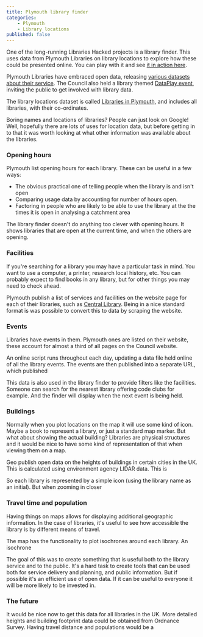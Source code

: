 ```yaml
---
title: Plymouth library finder
categories: 
    - Plymouth
    - Library locations
published: false
---
```


One of the long-running Libraries Hacked projects is a library finder. This uses data from Plymouth  Libraries on library locations to explore how these could be presented online. You can play with it and see [it in action here](https://plymouth.librarydata.uk).

Plymouth Libraries have embraced open data, releasing [various datasets about their service](https://www.plymouth.gov.uk/libraries/aboutlibraryservice/librarydata). The Council also held a library themed [DataPlay event](http://www.dataplymouth.co.uk/articles/data-play-9-itinerary), inviting the public to get involved with library data.

The library locations dataset is called [Libraries in Plymouth](https://www.plymouth.gov.uk/sites/default/files/Plymouth%20library%20locations%2C%20opening%20hours%20and%20services_0.csv), and includes all libraries, with their co-ordinates.

Boring names and locations of libraries? People can just look on Google! Well, hopefully there are lots of uses for location data, but before getting in to that it was worth looking at what other information was available about the libraries.


### Opening hours

Plymouth list opening hours for each library. These can be useful in a few ways:

- The obvious practical one of telling people when the library is and isn't open
- Comparing usage data by accounting for number of hours open.
- Factoring in people who are likely to be able to use the library at the the times it is open in analysing a catchment area

The library finder doesn't do anything too clever with opening hours. It shows libraries that are open at the current time, and when the others are opening.  




### Facilities

If you're searching for a library you may have a particular task in mind. You want to use a computer, a printer, research local history, etc. You can probably expect to find books in any library, but for other things you may need to check ahead.

Plymouth publish a list of services and facilities on the website page for each of their libraries, such as [Central Library](https://www.plymouth.gov.uk/libraries/findlibraryandopeninghours/centrallibrary). Being in a nice standard format is was possible to convert this to data by scraping the website.

### Events

Libraries have events in them. Plymouth ones are listed on their website, these account for almost a third of all pages on the Council website.

An online script runs throughout each day, updating a data file held online of all the library events. The events are then published into a separate URL, which published

This data is also used in the library finder to provide filters like the facilities. Someone can search for the nearest library offering code clubs for example. And the finder will display when the next event is being held.



### Buildings

Normally when you plot locations on the map it will use some kind of icon. Maybe a book to represent a library, or just a standard map marker. But what about showing the actual building? Libraries are physical structures and it would be nice to have some kind of representation of that when viewing them on a map.

Geo publish open data on the heights of buildings in certain cities in the UK. This is calculated using environment agency LIDAR data. This is 

So each library is represented by a simple icon (using the library name as an initial). But when zooming in closer

### Travel time and population

Having things on maps allows for displaying additional geographic information. In the case of libraries, it's useful to see how accessible the library is by different means of travel.

The map has the functionality to plot isochrones around each library. An isochrone 


The goal of this was to create something that is useful both to the library service and to the public. It's a hard task to create tools that can be used both for service delivery and planning, and public information. But if possible it's an efficient use of open data. If it can be useful to everyone it will be more likely to be invested in.

### The future

It would be nice now to get this data for all libraries in the UK. More detailed heights and building footprint data could be obtained from Ordnance Survey. Having travel distance and populations would be a 

<!--stackedit_data:
eyJoaXN0b3J5IjpbLTE2MDY1Njk0NzEsLTE2NzAzMzI3MjIsLT
M1NDQ2OTE5NSw0NTQ2MTcyOTJdfQ==
-->